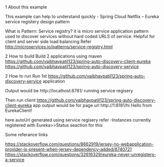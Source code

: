 

1 About this example 

This example can help to understand quickly - Spring Cloud Netflix – Eureka service registery design pattern 

What is Pattern: Service registry?
it is micro service application pattern used to discover services without hard coded URLS of service. Helpful for client and server side load balancing 
Refer 
http://microservices.io/patterns/service-registry.html



2 How to build 
Build 2 applications using maven 
https://github.com/vaibhavpatil123/spring-auto-discovery-client-eureka 
https://github.com/vaibhavpatil123/spring-auto-discovery-service 

2 How to run 
Run 1st https://github.com/vaibhavpatil123/spring-auto-discovery-service  application 

Output would be 
http://localhost:8761/ running service regisery 


Then run client https://github.com/vaibhavpatil123/spring-auto-discovery-client-eureka app 
output would be for page url http://<autoUrl>1:8181/hi 
  Hello from EurekaClient!
  
  here autoUrl generated using service regisery refer -Instances currently registered with Eureka>>Status seaction for this 
  
  Some referance links 
  

https://stackoverflow.com/questions/8662919/jersey-no-webapplication-provider-is-present-when-jersey-dependency-added/8740721
https://stackoverflow.com/questions/32616329/eureka-never-unregisters-a-service
 
